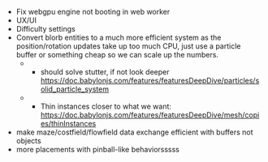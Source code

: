 
- Fix webgpu engine not booting in web worker
- UX/UI
- Difficulty settings
- Convert blorb entities to a much more efficient system as the position/rotation updates take up too much CPU, just use a particle buffer or something cheap so we can scale up the numbers.
   - - should solve stutter, if not look deeper https://doc.babylonjs.com/features/featuresDeepDive/particles/solid_particle_system
   - - Thin instances closer to what we want: https://doc.babylonjs.com/features/featuresDeepDive/mesh/copies/thinInstances
- make maze/costfield/flowfield data exchange efficient with buffers not objects
- more placements with pinball-like behaviorsssss

